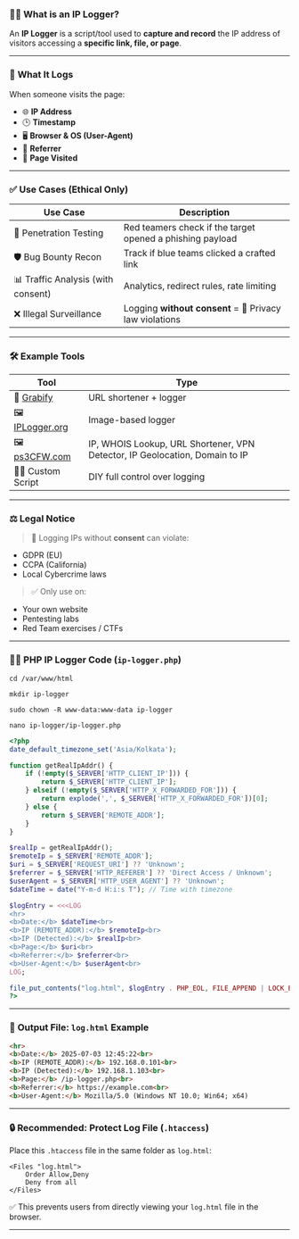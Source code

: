 

### 🕵️‍♂️ **What is an IP Logger?**

An **IP Logger** is a script/tool used to **capture and record** the IP address of visitors accessing a **specific link, file, or page**.

---

### 🧠 **What It Logs**

When someone visits the page:

* 🌐 **IP Address**
* 🕒 **Timestamp**
* 🖥️ **Browser & OS (User-Agent)**
* 🔗 **Referrer**
* 📄 **Page Visited**

---

### ✅ **Use Cases (Ethical Only)**

| Use Case                           | Description                                               |
| ---------------------------------- | --------------------------------------------------------- |
| 🎯 Penetration Testing             | Red teamers check if the target opened a phishing payload |
| 🛡️ Bug Bounty Recon               | Track if blue teams clicked a crafted link                |
| 📊 Traffic Analysis (with consent) | Analytics, redirect rules, rate limiting                  |
| ❌ Illegal Surveillance             | Logging **without consent** = 🚫 Privacy law violations   |

---

### 🛠️ **Example Tools**

| Tool                | Type                          |
| ------------------- | ----------------------------- |
| 🔗 [Grabify](https://grabify.link/#google_vignette)           | URL shortener + logger        |
| 🖼️ [IPLogger.org](https://iplogger.org/)    | Image-based logger            |
| 🖼️ [ps3CFW.com](https://ps3cfw.com/)   | IP, WHOIS Lookup, URL Shortener, VPN Detector, IP Geolocation, Domain to IP      |
| 🧑‍💻 Custom Script | DIY full control over logging |

---

### ⚖️ **Legal Notice**

> 🚨 Logging IPs without **consent** can violate:

* GDPR (EU)
* CCPA (California)
* Local Cybercrime laws

> ✅ Only use on:

* Your own website
* Pentesting labs
* Red Team exercises / CTFs

---

### 🧑‍💻 **PHP IP Logger Code (`ip-logger.php`)**
```
cd /var/www/html
```
```
mkdir ip-logger
```
```
sudo chown -R www-data:www-data ip-logger
```
```
nano ip-logger/ip-logger.php
```
```php
<?php
date_default_timezone_set('Asia/Kolkata');

function getRealIpAddr() {
    if (!empty($_SERVER['HTTP_CLIENT_IP'])) {
        return $_SERVER['HTTP_CLIENT_IP'];
    } elseif (!empty($_SERVER['HTTP_X_FORWARDED_FOR'])) {
        return explode(',', $_SERVER['HTTP_X_FORWARDED_FOR'])[0];
    } else {
        return $_SERVER['REMOTE_ADDR'];
    }
}

$realIp = getRealIpAddr();
$remoteIp = $_SERVER['REMOTE_ADDR'];
$uri = $_SERVER['REQUEST_URI'] ?? 'Unknown';
$referrer = $_SERVER['HTTP_REFERER'] ?? 'Direct Access / Unknown';
$userAgent = $_SERVER['HTTP_USER_AGENT'] ?? 'Unknown';
$dateTime = date("Y-m-d H:i:s T"); // Time with timezone

$logEntry = <<<LOG
<hr>
<b>Date:</b> $dateTime<br>
<b>IP (REMOTE_ADDR):</b> $remoteIp<br>
<b>IP (Detected):</b> $realIp<br>
<b>Page:</b> $uri<br>
<b>Referrer:</b> $referrer<br>
<b>User-Agent:</b> $userAgent<br>
LOG;

file_put_contents("log.html", $logEntry . PHP_EOL, FILE_APPEND | LOCK_EX);
?>

```

---

### 🧾 **Output File: `log.html` Example**

```html
<hr>
<b>Date:</b> 2025-07-03 12:45:22<br>
<b>IP (REMOTE_ADDR):</b> 192.168.0.101<br>
<b>IP (Detected):</b> 192.168.1.103<br>
<b>Page:</b> /ip-logger.php<br>
<b>Referrer:</b> https://example.com<br>
<b>User-Agent:</b> Mozilla/5.0 (Windows NT 10.0; Win64; x64)
```

---

### 🔒 **Recommended: Protect Log File (`.htaccess`)**

Place this `.htaccess` file in the same folder as `log.html`:

```
<Files "log.html">
    Order Allow,Deny
    Deny from all
</Files>
```

✅ This prevents users from directly viewing your `log.html` file in the browser.

---
